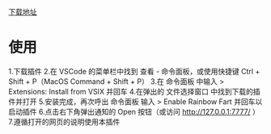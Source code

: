 [下载地址](https://saekiraku.github.io/vscode-rainbow-fart/#/zh/)

# 使用

1.下载插件
2.在 VSCode 的菜单栏中找到 查看 - 命令面板，或使用快捷键 Ctrl + Shift + P（MacOS Command + Shift + P）
3.在 命令面板 中输入 > Extensions: Install from VSIX 并回车
4.在弹出的 文件选择窗口 中找到下载的插件并打开
5.安装完成，再次呼出 命令面板 输入 > Enable Rainbow Fart 并回车以启动插件
6.点击右下角弹出通知的 Open 按钮（或访问 http://127.0.0.1:7777/ ）
7.遵循打开的网页的说明使用本插件